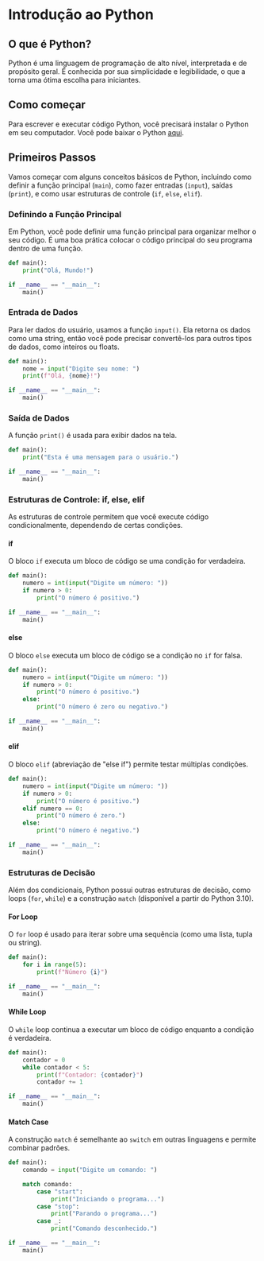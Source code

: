 # Introdução ao Python

## O que é Python?

Python é uma linguagem de programação de alto nível, interpretada e de propósito geral. É conhecida por sua simplicidade e legibilidade, o que a torna uma ótima escolha para iniciantes.

## Como começar

Para escrever e executar código Python, você precisará instalar o Python em seu computador. Você pode baixar o Python [aqui](https://www.python.org/downloads/).

## Primeiros Passos

Vamos começar com alguns conceitos básicos de Python, incluindo como definir a função principal (`main`), como fazer entradas (`input`), saídas (`print`), e como usar estruturas de controle (`if`, `else`, `elif`).

### Definindo a Função Principal

Em Python, você pode definir uma função principal para organizar melhor o seu código. É uma boa prática colocar o código principal do seu programa dentro de uma função.

```python
def main():
    print("Olá, Mundo!")

if __name__ == "__main__":
    main()
```

### Entrada de Dados

Para ler dados do usuário, usamos a função `input()`. Ela retorna os dados como uma string, então você pode precisar convertê-los para outros tipos de dados, como inteiros ou floats.

```python
def main():
    nome = input("Digite seu nome: ")
    print(f"Olá, {nome}!")

if __name__ == "__main__":
    main()
```

### Saída de Dados

A função `print()` é usada para exibir dados na tela.

```python
def main():
    print("Esta é uma mensagem para o usuário.")

if __name__ == "__main__":
    main()
```

### Estruturas de Controle: if, else, elif

As estruturas de controle permitem que você execute código condicionalmente, dependendo de certas condições.

#### if

O bloco `if` executa um bloco de código se uma condição for verdadeira.

```python
def main():
    numero = int(input("Digite um número: "))
    if numero > 0:
        print("O número é positivo.")

if __name__ == "__main__":
    main()
```

#### else

O bloco `else` executa um bloco de código se a condição no `if` for falsa.

```python
def main():
    numero = int(input("Digite um número: "))
    if numero > 0:
        print("O número é positivo.")
    else:
        print("O número é zero ou negativo.")

if __name__ == "__main__":
    main()
```

#### elif

O bloco `elif` (abreviação de "else if") permite testar múltiplas condições.

```python
def main():
    numero = int(input("Digite um número: "))
    if numero > 0:
        print("O número é positivo.")
    elif numero == 0:
        print("O número é zero.")
    else:
        print("O número é negativo.")

if __name__ == "__main__":
    main()
```

### Estruturas de Decisão

Além dos condicionais, Python possui outras estruturas de decisão, como loops (`for`, `while`) e a construção `match` (disponível a partir do Python 3.10).

#### For Loop

O `for` loop é usado para iterar sobre uma sequência (como uma lista, tupla ou string).

```python
def main():
    for i in range(5):
        print(f"Número {i}")

if __name__ == "__main__":
    main()
```

#### While Loop

O `while` loop continua a executar um bloco de código enquanto a condição é verdadeira.

```python
def main():
    contador = 0
    while contador < 5:
        print(f"Contador: {contador}")
        contador += 1

if __name__ == "__main__":
    main()
```

#### Match Case

A construção `match` é semelhante ao `switch` em outras linguagens e permite combinar padrões.

```python
def main():
    comando = input("Digite um comando: ")

    match comando:
        case "start":
            print("Iniciando o programa...")
        case "stop":
            print("Parando o programa...")
        case _:
            print("Comando desconhecido.")

if __name__ == "__main__":
    main()
```
